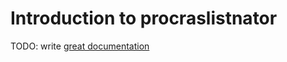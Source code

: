 # Introduction to procraslistnator

TODO: write [great documentation](http://jacobian.org/writing/great-documentation/what-to-write/)
